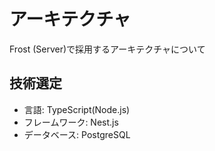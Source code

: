 # アーキテクチャ
Frost (Server)で採用するアーキテクチャについて

## 技術選定
- 言語: TypeScript(Node.js)
- フレームワーク: Nest.js
- データベース: PostgreSQL
